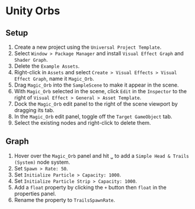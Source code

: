 # Unity Orbs

## Setup

1. Create a new project using the `Universal Project Template`.
2. Select `Window > Package Manager` and install `Visual Effect Graph` and `Shader Graph`.
3. Delete the `Example Assets`.
4. Right-click in `Assets` and select `Create > Visual Effects > Visual Effect Graph`, name it `Magic_Orb`.
5. Drag `Magic_Orb` into the `SampleScene` to make it appear in the scene.
6. With `Magic_Orb` selected in the scene, click `Edit` in the `Inspector` to the right of `Visual Effect > General > Asset Template`.
7. Dock the `Magic_Orb` edit panel to the right of the scene viewport by dragging its tab.
8. In the `Magic_Orb` edit panel, toggle off the `Target GameObject` tab.
9. Select the existing nodes and right-click to delete them.

## Graph

1. Hover over the `Magic_Orb` panel and hit `␣` to add a `Simple Head & Trails (System)` node system.
2. Set `Spawn > Rate: 50`.
3. Set `Initialize Particle > Capacity: 1000`.
4. Set `Initialize Particle Strip > Capacity: 1000`.
5. Add a `float` property by clicking the `+` button then `float` in the properties panel.
6. Rename the property to `TrailsSpawnRate`.